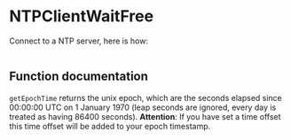 # NTPClientWaitFree



Connect to a NTP server, here is how:

```cpp

```

## Function documentation
`getEpochTime` returns the unix epoch, which are the seconds elapsed since 00:00:00 UTC on 1 January 1970 (leap seconds are ignored, every day is treated as having 86400 seconds). **Attention**: If you have set a time offset this time offset will be added to your epoch timestamp.
